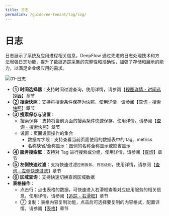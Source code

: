 ```yaml
---
title: 日志
permalink: /guide/ee-tenant/log/log/
---
```


# 日志

日志展示了系统及应用进程相关信息，DeepFlow 通过先进的日志处理技术和方法增强日志功能，提升了数据追踪采集的完整性和准确性，加强了存储和展示的能力，以满足企业级应用的需求。

![01-日志](https://yunshan-guangzhou.oss-cn-beijing.aliyuncs.com/pub/pic/2024061966729f8a3a45b.png)

- **① 时间选择器**：支持时间过滤查询，使用详情，请参阅【[视图详情 - 时间选择器](../dashboard/use/)】章节
- **② 搜索快照**：支持将搜索条件保存为快照，使用详情，请参阅【[查询 - 搜索快照](../query/history/)】章节
- **③ 搜索保存与设置**：
  - 搜索保存：支持将当前页面的搜索条件快速保存，使用详情，请参阅【[查询 - 搜索快照](../query/history/)】章节
  - 设置：页面设置操作的集合
    - 数据库字段：支持查看当前页面使用的数据表中的 tag、metrics
    - 名称缺省/全称显示：图例的名称全称显示或缺省显示
- **④ 服务搜索框**：支持对 Tag 进行搜索或分组，使用详情，请参阅【[查询](../query/overview/)】章节
- **⑤ 左侧快速过滤**：支持快速过滤`应用服务`、`日志级别`，使用详情，请参阅【[查询 - 左侧快速过滤](../query/left-quick-filter/)】章节
- **⑥ 区域查询**：支持快速切换查询区域数据
- **表格操作**：
  - 点击行：点击表格的数据，可快速进入右滑框查看对应应用服务的相关信息，使用详情，请参阅【[追踪 - 右滑框](../tracing/right-sliding-box/)】章节
  - ⑦ 复制：表格内容复制功能，点击后可选择要复制的内容格式，配置详情，请参阅【[表格](../dashboard/panel/table/)】章节
